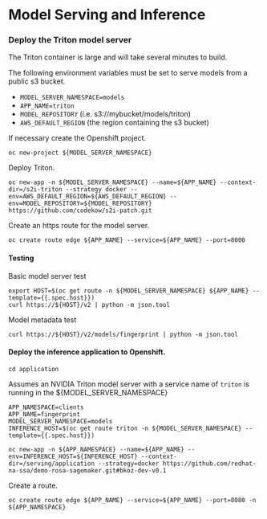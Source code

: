 # Model Serving and Inference

### Deploy the Triton model server

The Triton container is large and will take several minutes to build.

The following environment variables must be set to serve models
from a public s3 bucket.

- `MODEL_SERVER_NAMESPACE=models`
- `APP_NAME=triton`
- `MODEL_REPOSITORY` (i.e. s3://mybucket/models/triton)
- `AWS_DEFAULT_REGION` (the region containing the s3 bucket)

If necessary create the Openshift project.
```
oc new-project ${MODEL_SERVER_NAMESPACE}
```

Deploy Triton.
```
oc new-app -n ${MODEL_SERVER_NAMESPACE} --name=${APP_NAME} --context-dir=/s2i-triton --strategy docker --env=AWS_DEFAULT_REGION=${AWS_DEFAULT_REGION} --env=MODEL_REPOSITORY=${MODEL_REPOSITORY} https://github.com/codekow/s2i-patch.git
```

Create an https route for the model server.
```
oc create route edge ${APP_NAME} --service=${APP_NAME} --port=8000
```

#### Testing

Basic model server test
```
export HOST=$(oc get route -n ${MODEL_SERVER_NAMESPACE} ${APP_NAME} --template={{.spec.host}})
curl https://${HOST}/v2 | python -m json.tool
```

Model metadata test
```
curl https://${HOST}/v2/models/fingerprint | python -m json.tool
```

#### Deploy the inference application to Openshift.

```
cd application
```

Assumes an NVIDIA Triton model server with a service name of `triton` is running in the ${MODEL_SERVER_NAMESPACE}
```
APP_NAMESPACE=clients
APP_NAME=fingerprint
MODEL_SERVER_NAMESPACE=models
INFERENCE_HOST=$(oc get route triton -n ${MODEL_SERVER_NAMESPACE} --template={{.spec.host}})

oc new-app -n ${APP_NAMESPACE} --name=${APP_NAME} --env=INFERENCE_HOST=${INFERENCE_HOST} --context-dir=/serving/application --strategy=docker https://github.com/redhat-na-ssa/demo-rosa-sagemaker.git#bkoz-dev-v0.1
```

Create a route.
```
oc create route edge ${APP_NAME} --service=${APP_NAME} --port=8080 -n ${APP_NAMESPACE}
```